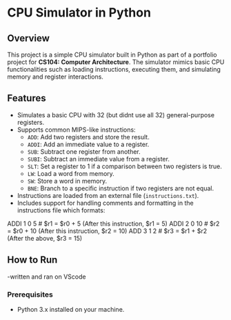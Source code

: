 # CPU Simulator in Python

## Overview

This project is a simple CPU simulator built in Python as part of a portfolio project for **CS104: Computer Architecture**. The simulator mimics basic CPU functionalities such as loading instructions, executing them, and simulating memory and register interactions.

## Features

- Simulates a basic CPU with 32 (but didnt use all 32) general-purpose registers.
- Supports common MIPS-like instructions:
  - `ADD`: Add two registers and store the result.
  - `ADDI`: Add an immediate value to a register.
  - `SUB`: Subtract one register from another.
  - `SUBI`: Subtract an immediate value from a register.
  - `SLT`: Set a register to 1 if a comparison between two registers is true.
  - `LW`: Load a word from memory.
  - `SW`: Store a word in memory.
  - `BNE`: Branch to a specific instruction if two registers are not equal.
- Instructions are loaded from an external file (`instructions.txt`).
- Includes support for handling comments and formatting in the instructions file which formats:

ADDI 1 0 5    # $r1 = $r0 + 5 (After this instruction, $r1 = 5)
ADDI 2 0 10   # $r2 = $r0 + 10 (After this instruction, $r2 = 10)
ADD 3 1 2     # $r3 = $r1 + $r2 (After the above, $r3 = 15)


## How to Run
-written and ran on VScode
### Prerequisites

- Python 3.x installed on your machine.
